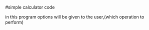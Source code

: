 #simple calculator code

in this program options will be given to the user,(which operation to perform)
